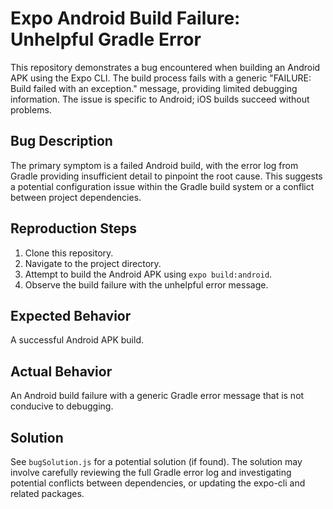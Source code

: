 # Expo Android Build Failure: Unhelpful Gradle Error

This repository demonstrates a bug encountered when building an Android APK using the Expo CLI. The build process fails with a generic "FAILURE: Build failed with an exception." message, providing limited debugging information.  The issue is specific to Android; iOS builds succeed without problems.

## Bug Description

The primary symptom is a failed Android build, with the error log from Gradle providing insufficient detail to pinpoint the root cause. This suggests a potential configuration issue within the Gradle build system or a conflict between project dependencies.

## Reproduction Steps

1. Clone this repository.
2. Navigate to the project directory.
3. Attempt to build the Android APK using `expo build:android`.
4. Observe the build failure with the unhelpful error message.

## Expected Behavior
A successful Android APK build.

## Actual Behavior
An Android build failure with a generic Gradle error message that is not conducive to debugging.

## Solution
See `bugSolution.js` for a potential solution (if found).  The solution may involve carefully reviewing the full Gradle error log and investigating potential conflicts between dependencies, or updating the expo-cli and related packages.